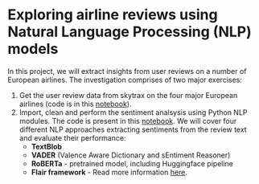 # Exploring airline reviews using Natural Language Processing (NLP) models
In this project, we will extract insights from user reviews on a number of European airlines. The investigation comprises of two major exercises:
1. Get the user review data from skytrax on the four major European airlines (code is in this [notebook](https://colab.research.google.com/drive/1FPgk5Qnu1nSOJinU5Ltt__P6-QfUAsyA?usp=sharing)).
2. Import, clean and perform the sentiment analsysis using Python NLP modules. The code is present in this [notebook](https://colab.research.google.com/drive/1ll3suRJhaUMPKwqdWk2LpQs4oUx9Pqoh#scrollTo=zOl8YaxDmC_E). We will cover four different NLP approaches extracting sentiments from the review text and evaluate their performance:
    - **TextBlob** 
    - **VADER** (Valence Aware Dictionary and sEntiment Reasoner)
    - **RoBERTa** - pretrained model, including Huggingface pipeline
    - **Flair framework** - Read more information [here](https://github.com/flairNLP/flair).
